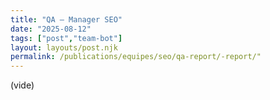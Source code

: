 ```yaml
---
title: "QA — Manager SEO"
date: "2025-08-12"
tags: ["post","team-bot"]
layout: layouts/post.njk
permalink: /publications/equipes/seo/qa-report/-report/"
---
```

(vide)